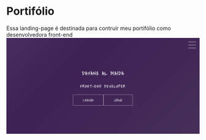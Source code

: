 # Portifólio
Essa landing-page é destinada para contruir meu portifólio como desenvolvedora front-end
![](https://github.com/DayaneAlRodrigues/portifolio/blob/main/template.png)
